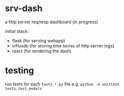# srv-dash
a http server req/resp dashboard (in progress)

initial stack:
- flask (for serving webapp)
- influxdb (for storing time series of http server logs)
- react (for rendering the dash)

# testing
run tests for each `tests_*.py` file  e.g. `python -m unittest tests.test_models`
